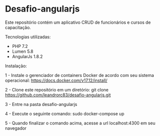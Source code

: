 # Desafio-angularjs

Este repositório contém um aplicativo CRUD de funcionários e cursos de capacitação.

Tecnologias utilizadas:
- PHP 7.2
- Lumen 5.8
- AngularJs 1.8.2

Instalação:

1 - Instale o gerenciador de containers Docker de acordo com seu sistema operacional:
https://docs.docker.com/v17.12/install/

2 - Clone este repositório em um diretório:
git clone https://github.com/leandrorc83/desafio-angularjs.git

3 - Entre na pasta desafio-angularjs

4 - Execute o seguinte comando:
sudo docker-compose up

5 - Quando finalizar o comando acima, acesse a url localhost:4300 em seu navegador

